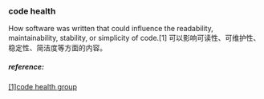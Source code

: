 ### code health
  How software was written that could influence the readability, maintainability, stability, or simplicity of code.[1]
  可以影响可读性、可维护性、稳定性、简洁度等方面的内容。

##### reference:
  [[1]code health group](https://blog.wikimedia.org/2017/10/11/mediawiki-code-health-group/)